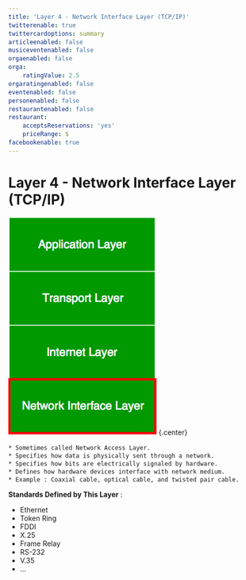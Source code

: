 ```yaml
---
title: 'Layer 4 - Network Interface Layer (TCP/IP)'
twitterenable: true
twittercardoptions: summary
articleenabled: false
musiceventenabled: false
orgaenabled: false
orga:
    ratingValue: 2.5
orgaratingenabled: false
eventenabled: false
personenabled: false
restaurantenabled: false
restaurant:
    acceptsReservations: 'yes'
    priceRange: $
facebookenable: true
---
```


# <a href="/network/foundations-of-networking-networking-basics/4-tcp-ip-model" class="nav-button transform"><span></span></a>Layer 4 - Network Interface Layer (TCP/IP)

![](Network-Layer.png?cropResize=300,300)   {.center}

```
* Sometimes called Network Access Layer.
* Specifies how data is physically sent through a network.
* Specifies how bits are electrically signaled by hardware.
* Defines how hardware devices interface with network medium.
* Example : Coaxial cable, optical cable, and twisted pair cable.
```

**Standards Defined by This Layer** :
* Ethernet
* Token Ring
* FDDI
* X.25
* Frame Relay
* RS-232
* V.35
* ...

